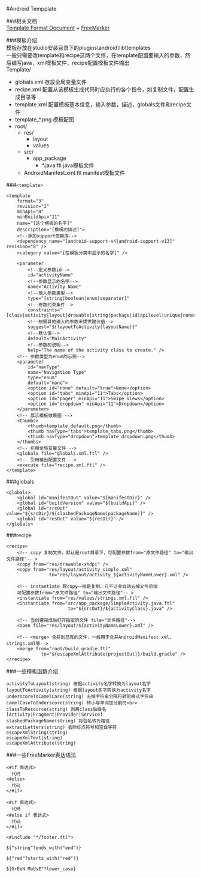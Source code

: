 #Android Tempplate

###相关文档<br>
[Template Format Document](http://www.i-programmer.info/professional-programmer/resources-and-tools/6845-android-adt-template-format-document.html#toc_escapexmlstring)  +  [FreeMarker](http://freemarker.org/docs/index.html)<br>

###模板介绍<br>
模板存放在studio安装目录下的plugins\android\lib\templates<br>
一般只需要改template和recipe这两个文件，在template配置要输入的参数，然后编写java，xml模板文件，recipe配置模板文件输出
<br>
Template/ <br>
  * globals.xml     存放全局变量文件<br>
  * recipe.xml      配置从该模板生成代码时应执行的各个指令，如复制文件，配置生成目录等<br>
  * template.xml    配置模板基本信息，输入参数，描述，globals文件和recipe文件<br>
  * template_*.png   模板配图<br>
  * root/ <br>
    * res/ <br>
      * layout <br>
      * values <br>
    * src/ <br>
      * app_package <br>
        * \*.java.ftl   java模板文件<br>
    * AndroidManifest.xml.ftl   manifest模板文件<br>

###`<template>`
```
<template
    format="3"
    revision="1"
    minApi="4"
    minBuildApi="11"
    name="[这个模板的名字]"
    description="[模板的描述]">
    <!--添加support依赖库-->
    <dependency name="[android-support-v4|android-support-v13]" revision="8" />
    <category value="[在模板分类中显示的名字]" />
    
    <parameter
        <!--定义参数id-->
        id="activityName"
        <!--参数显示的名字-->
        name="Activity Name"
        <!--输入参数类型-->
        type="[string|boolean|enum|separator]"
        <!--参数约束条件-->
        constraints="[class|activity|layout|drawable|string|package|id|apilevel|unique|nonempty|exists]"
        <!--根据其他输入的参数来提供建议值-->
        suggest="${layoutToActivity(layoutName)}"
        <!--默认值-->
        default="MainActivity"
        <!--参数的说明-->
        help="The name of the activity class to create." />
    <!-- 参数类型为enum的示例-->
    <parameter
        id="navType"
        name="Navigation Type"
        type="enum"
        default="none">
        <option id="none" default="true">None</option>
        <option id="tabs" minApi="11">Tabs</option>
        <option id="pager" minApi="11">Swipe Views</option>
        <option id="dropdown" minApi="11">Dropdown</option>
    </parameter>
    <!-- 展示模板效果图 -->
    <thumbs>
        <thumb>template_default.png</thumb>
        <thumb navType="tabs">template_tabs.png</thumb>
        <thumb navType="dropdown">template_dropdown.png</thumb>
    </thumbs>
    <!-- 引用全局变量文件 -->
    <globals file="globals.xml.ftl" />
    <!-- 引用输出配置文件 -->
    <execute file="recipe.xml.ftl" />
</template>
```
###globals
```
<globals>
    <global id="manifestOut" value="${manifestDir}" />
    <global id="buildVersion" value="${buildApi}" />
   	<global id="srcOut" value="${srcDir}/${slashedPackageName(packageName)}" />
    <global id="resOut" value="${resDir}" />
</globals>
```
###recipe
```
<recipe>
    <!-- copy 复制文件，默认是root目录下，可配置参数from="原文件路径" to="输出文件路径"-- >
    <copy from="res/drawable-xhdpi" />
    <copy from="res/layout/activity_simple.xml"
                to="res/layout/activity_${activityNameLower}.xml" />
                
    <!-- instantiate 跟copy一样是复制，只不过会自动去掉文件后缀 
    可配置参数from="原文件路径" to="输出文件路径"-- >
    <instantiate from="res/values/strings.xml.ftl" />
    <instantiate from="src/app_package/SimpleActivity.java.ftl"
                       to="${srcOut}/${activityClass}.java" />
   
    <!-- 当创建完成后打开指定的文件 file="文件路径"-->
    <open file="res/layout/${activityNameLower}.xml" />
    
    <!-- <merge> 合并到已有的文件，一般用于合并AndroidManifest.xml，strings.xml等-->
    <merge from="root/build.gradle.ftl"
             to="${escapeXmlAttribute(projectOut)}/build.gradle" />
</recipe>
```

###一些模板函数介绍
```
activityToLayout(string) 根据activity名字转换为layout名字
layoutToActivity(string) 根据layout名字转换为activity名字
underscoreToCamelCase(string) 去掉字符串分隔符转驼峰式字符串
camelCaseToUnderscore(string) 转小写单词加分割符<br>
classToResource(string) 剥离class后缀名[Activity|Fragment|Provider|Service]
slashedPackageName(string) 将包名转为路径
extractLetters(string) 去除标点符号和空白字符
escapeXmlString(string)
escapeXmlText(string)
escapeXmlAttribute(string)
```
###一些FreeMarker表达语法
```
<#if 表达式>
  代码
<#else>
  代码
</#if>

<#if 表达式>
  代码
<#else if 表达式>
  代码
</#if>

<#include "*/footer.ftl">

${"string"?ends_with("end")}

${"red"?starts_with("red")}

${GrEeN MoUsE"?lower_case}
```
